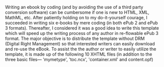 Writing an ebook by coding (and by avoiding the use of a third party conversion software) can be cumbersome if one is new to HTML, XML, MathML, etc. After patiently holding on to my do-it-yourself courage, I succeeded in writing six e-books by mere coding (in both ePub 2 and ePub 3 formats). Thereafter, I considered it was a good idea to write this template which will speed up the writing process of any author in re-flowable ePub 3 format.
The major objective is to distribute the template without DRM (Digital Right Management) so that interested writers can easily download and re-use the eBook. To assist the the author or writer to easily utilize the template, it is made up of the following 10 XHTML files (in addition to the three basic files— 'mymetype', 'toc.ncx', 'container.xml' and content.opf)

